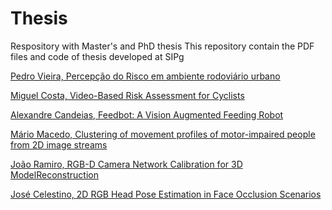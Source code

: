 # Thesis
Respository with Master's and PhD thesis 
This repository contain the PDF files and code of thesis developed at SIPg


[Pedro Vieira, Percepção do Risco em ambiente rodoviário urbano](https://github.com/sipg-isr/Thesis/tree/master/MSc/PedroVieira)

[Miguel Costa,  Video-Based Risk Assessment for Cyclists](https://github.com/sipg-isr/smartbike-vbrac)

[Alexandre Candeias, Feedbot: A Vision Augmented Feeding Robot](https://github.com/sipg-isr/Thesis/tree/master/MSc/AlexandreCandeias)

[Mário Macedo,  Clustering of movement profiles of motor-impaired people from 2D image streams](https://github.com/sipg-isr/Thesis/tree/master/MSc/MarioMacedo)

[João Ramiro, RGB-D Camera Network Calibration for 3D ModelReconstruction](https://github.com/DonHaul/MscThesis)

[José Celestino, 2D RGB Head Pose Estimation in Face Occlusion Scenarios](https://github.com/sipg-isr/Thesis/tree/master/MSc/JoseCelestino)

